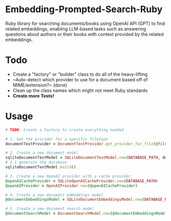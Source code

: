 # Embedding-Prompted-Search-Ruby
Ruby library for searching documents/books using OpenAI API (GPT) to find related embeddings, enabling LLM-based tasks such as answering questions about authors or their books with context provided by the related embeddings.

# Todo
- Create a "factory" or "builder" class to do all of the heavy-lifting
- ~Auto-detect which provider to use for a document based off of MIME/extension?~ (done)
- Clean up the class names which might not meet Ruby standards
- **Create more Tests!**

# Usage
```ruby
# TODO: Create a Factory to create everything needed

# 1. Get the provider for a specific filetype
documentTextProvider = DocumentTextProvider.get_provider_for_file(@filename)

# 2. Create a new document model
sqliteDocumentTextModel = SQLiteDocumentTextModel.new(DATABASE_PATH, documentTextProvider)
# 2.1 generate the database
sqliteDocumentTextModel.build()

# 3. Create a new OpenAI provider with a cache provider
@openAICacheProvider = SQLiteOpenAICacheProvider.new(DATABASE_PATH)
@openAIProvider = OpenAIProvider.new(@openAICacheProvider)

# 4. Create a new document embeddings model
@documentEmbeddingsModel = SQLiteDocumentEmbeddingsModel.new(DATABASE_PATH, sqliteDocumentTextModel, @openAIProvider)

# 5. Create a new document search model
@documentSearchModel = DocumentSearchModel.new(@documentEmbeddingsModel)
```
